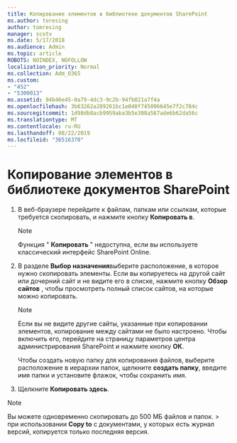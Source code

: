 ```yaml
---
title: Копирование элементов в библиотеке документов SharePoint
ms.author: toresing
author: tomresing
manager: scotv
ms.date: 5/17/2018
ms.audience: Admin
ms.topic: article
ROBOTS: NOINDEX, NOFOLLOW
localization_priority: Normal
ms.collection: Adm_O365
ms.custom:
- "452"
- "5300013"
ms.assetid: 94b46e45-0a79-4dc3-9c2b-94fb021a7f4a
ms.openlocfilehash: 3b63262a289261bc1e040f745096645e7f2c784c
ms.sourcegitcommit: 1d98db8acb9959aba3b5e308a567ade6b62da56c
ms.translationtype: MT
ms.contentlocale: ru-RU
ms.lasthandoff: 08/22/2019
ms.locfileid: "36516370"
---
```

# <a name="copy-items-in-a-sharepoint-document-library"></a>Копирование элементов в библиотеке документов SharePoint

1. В веб-браузере перейдите к файлам, папкам или ссылкам, которые требуется скопировать, и нажмите кнопку **Копировать в**.

    > [!NOTE]
    > Функция " **Копировать** " недоступна, если вы используете классический интерфейс SharePoint Online.
  
2. В разделе **Выбор назначения**выберите расположение, в которое нужно скопировать элементы. Если вы копируетесь на другой сайт или дочерний сайт и не видите его в списке, нажмите кнопку **Обзор сайтов** , чтобы просмотреть полный список сайтов, на которые можно копировать.

    > [!NOTE]
    > Если вы не видите другие сайты, указанные при копировании элементов, копирование между сайтами не было настроено. Чтобы включить его, перейдите на страницу параметров центра администрирования SharePoint и нажмите кнопку **ОК**.
  
    Чтобы создать новую папку для копирования файлов, выберите расположение в иерархии папок, щелкните **создать папку**, введите имя папки и установите флажок, чтобы сохранить имя.

3. Щелкните **Копировать здесь**.

> [!NOTE]
> Вы можете одновременно скопировать до 500 МБ файлов и папок. > при использовании **Copy to** с документами, у которых есть журнал версий, копируется только последняя версия.
  